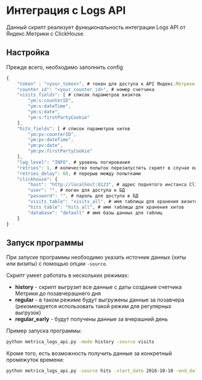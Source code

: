 # Интеграция с Logs API

Данный скрипт реализует функциональность интеграции Logs API от Яндекс.Метрики с ClickHouse.

## Настройка
Прежде всего, необходимо заполнить config
```javascript
{
	"token" : "<your_token>", # токен для доступа к API Яндекс.Метрики
	"counter_id": "<your_counter_id>", # номер счетчика
	"visits_fields": [ # список параметров визитов
	    "ym:s:counterID",
	    "ym:s:dateTime",
	    "ym:s:date",
	    "ym:s:firstPartyCookie"
	],
	"hits_fields": [ # список параметров хитов
	    "ym:pv:counterID",
	    "ym:pv:dateTime",
	    "ym:pv:date",
	    "ym:pv:firstPartyCookie"
	],
	"log_level": "INFO", # уровень логирования
	"retries": 1, # количество попыток перезапустить скрипт в случае ошибки
	"retries_delay": 60, # перерыв между попытками
	"clickhouse": {
		"host": "http://localhost:8123", # адрес поднятого инстанса ClickHouse
		"user": "", # логин для доступа к БД
		"password": "", # пароль для доступа в БД
		"visits_table": "visits_all", # имя таблицы для хранения визитов
		"hits_table": "hits_all", # имя таблицы для хранения хитов
		"database": "default" # имя базы данных для таблиц
	}
}
```

## Запуск программы
При запуске программы необходимо указать источник данных (хиты или визиты) с помощью опции `-source`.

Скрипт умеет работать в нескольких режимах:
 * __history__ - скрипт выгрузит все данные с даты создания счетчика Метрики до позавчерашнего дня
 * __regular__ - в таком режиме будут выгружены данные за позавчера (рекомендуется использовать такой режим для регулярных выгрузок)
 * __regular_early__ - будут получены данные за вчерашний день
 
Пример запуска программы:
```bash
python metrica_logs_api.py -mode history -source visits
```

Кроме того, есть возможность получить данные за конкретный промежуток времени:
```bash
python metrica_logs_api.py -source hits -start_date 2016-10-10 -end_date 2016-10-18
```

